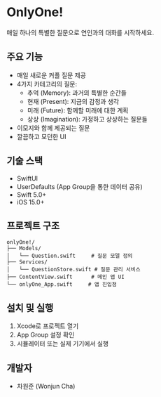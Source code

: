 # OnlyOne!

매일 하나의 특별한 질문으로 연인과의 대화를 시작하세요.

## 주요 기능

- 매일 새로운 커플 질문 제공
- 4가지 카테고리의 질문:
  - 추억 (Memory): 과거의 특별한 순간들
  - 현재 (Present): 지금의 감정과 생각
  - 미래 (Future): 함께할 미래에 대한 계획
  - 상상 (Imagination): 가정하고 상상하는 질문들
- 이모지와 함께 제공되는 질문
- 깔끔하고 모던한 UI

## 기술 스택

- SwiftUI
- UserDefaults (App Group을 통한 데이터 공유)
- Swift 5.0+
- iOS 15.0+

## 프로젝트 구조

```
onlyOne!/
├── Models/
│   └── Question.swift     # 질문 모델 정의
├── Services/
│   └── QuestionStore.swift # 질문 관리 서비스
├── ContentView.swift      # 메인 앱 UI
└── onlyOne_App.swift     # 앱 진입점
```

## 설치 및 실행

1. Xcode로 프로젝트 열기
2. App Group 설정 확인
3. 시뮬레이터 또는 실제 기기에서 실행

## 개발자

- 차원준 (Wonjun Cha)
